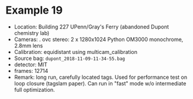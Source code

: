 # Example 19

- Location: Building 227 UPenn/Gray's Ferry (abandoned Dupont chemistry lab)
- Cameras:
   . ovc stereo: 2 x  1280x1024 Python OM3000 monochrome, 2.8mm lens
- Calibration: equidistant using multicam_calibration
- Source bag: ``dupont_2018-11-09-11-34-55.bag``
- detector: MIT
- frames: 12714
- Remark: long run, carefully located tags. Used for performance test
  on loop closure (tagslam paper). Can run in "fast" mode w/o intermediate
  full optimization.


